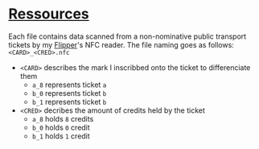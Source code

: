 # [Ressources](https://github.com/DarkKooky/public-transport-ticket-cracking/tree/main/resources)
Each file contains data scanned from a non-nominative public transport tickets by my [Flipper](https://flipperzero.one)'s NFC reader.
The file naming goes as follows: `<CARD>_<CRED>.nfc`
- `<CARD>` describes the mark I inscribbed onto the ticket to differenciate them
  - `a_8` represents ticket `a`
  - `b_0` represents ticket `b`
  - `b_1` represents ticket `b`
- `<CRED>` decribes the amount of credits held by the ticket
  - `a_8` holds `8` credits
  - `b_0` holds `0` credit
  - `b_1` holds `1` credit
